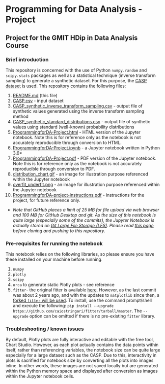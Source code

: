 # Programming for Data Analysis - Project
## Project for the GMIT HDip in Data Analysis Course

### Brief introduction
This repository is concerned with the use of Python `numpy.random` and `scipy.stats` packages as well as a statistical technique (inverse transform sampling) to generate a synthetic dataset. For this purpose, the [CASP dataset](http://archive.ics.uci.edu/ml/datasets/Physicochemical+Properties+of+Protein+Tertiary+Structure) is used. This repository contains the following files:

1. [README.md](README.md) (this file)
1. [CASP.csv](CASP.csv) - input dataset
1. [CASP_synthetic_inverse_transform_sampling.csv](CASP_synthetic_inverse_transform_sampling.csv) - output file of synthetic values generated using the inverse transform sampling method
1. [CASP_synthetic_standard_distributions.csv](CASP_synthetic_standard_distributions.csv) - output file of synthetic values using standard (well-known) probability distributions
1. [ProgrammingforDA-Project.html](ProgrammingforDA-Project.html) - HTML version of the Jupyter notebook. Note this is for reference only as the notebook is not accurately reproducible through conversion to HTML.
1. [ProgrammingforDA-Project.ipynb](ProgrammingforDA-Project.ipynb) - a Jupyter notebook written in Python 3.6*
1. [ProgrammingforDA-Project.pdf](ProgrammingforDA-Project.pdf) - PDF version of the Jupyter notebook. Note this is for reference only as the notebook is not accurately reproducible through conversion to PDF.
1. [distribution_chart.gif](distribution_chart.gif) - an image for illustration purpose referenced within the Jupyter notebook
1. [overfit_underfit.png](overfit_underfit.png) - an image for illustration purpose referenced within the Jupyter notebook
1. [ProgrammingforDA-project-instructions.pdf](ProgrammingforDA-project-instructions.pdf) - instructions for the project, for future reference only.


* *Note that GitHub places a limit of 25 MB for file upload via web browser and 100 MB for GitHub Desktop and git. As the size of this notebook is quite large (especially some of the commits), the Jupyter Notebook is actually stored on [Git Large File Storage (LFS)](https://git-lfs.github.com/). Please read [this page](https://help.github.com/articles/collaboration-with-git-large-file-storage/) before cloning and pushing to this repository.*

### Pre-requisites for running the notebook
This notebook relies on the following libraries, so please ensure you have these installed on your machine before running.

1. `numpy`
1. `plotly`
1. `scipy`
1. `orca` to generate static Plotly plots - see reference
1. `fitter`- the original fitter is available [here](https://pypi.org/project/fitter/). However, as the last commit was about 2 years ago, and with the updates to `matplotlib` since then, a [forked `fitter` will be used](https://github.com/caiostringari/fitter/tree/master). To install, use the command prompt/shell and execute the following: `pip install --upgrade https://github.com/caiostringari/fitter/tarball/master`. The `--upgrade` option can be omitted if there is no pre-existing `fitter` library.

### Troubleshooting / known issues
By default, Plotly plots are fully interactive and editable with the free tool, Chart Studio. However, as each plot actually contains the data points within itself, rather than referencing variables, the notebook size can be quite large especially for a large dataset such as the CASP. Due to this, interactivity in plots is sacrified for notebook size by converting all the plots into images inline. In other words, these images are not saved locally but are generated within the Python memory space and displayed after conversion as images within the Jupyter notebook cells.
